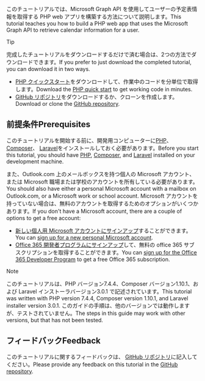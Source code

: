<!-- markdownlint-disable MD002 MD041 -->

<span data-ttu-id="8ce62-101">このチュートリアルでは、Microsoft Graph API を使用してユーザーの予定表情報を取得する PHP web アプリを構築する方法について説明します。</span><span class="sxs-lookup"><span data-stu-id="8ce62-101">This tutorial teaches you how to build a PHP web app that uses the Microsoft Graph API to retrieve calendar information for a user.</span></span>

> [!TIP]
> <span data-ttu-id="8ce62-102">完成したチュートリアルをダウンロードするだけで済む場合は、2つの方法でダウンロードできます。</span><span class="sxs-lookup"><span data-stu-id="8ce62-102">If you prefer to just download the completed tutorial, you can download it in two ways.</span></span>
>
> - <span data-ttu-id="8ce62-103">[PHP クイックスタート](https://developer.microsoft.com/graph/quick-start?platform=option-php)をダウンロードして、作業中のコードを分単位で取得します。</span><span class="sxs-lookup"><span data-stu-id="8ce62-103">Download the [PHP quick start](https://developer.microsoft.com/graph/quick-start?platform=option-php) to get working code in minutes.</span></span>
> - <span data-ttu-id="8ce62-104">[GitHub リポジトリ](https://github.com/microsoftgraph/msgraph-training-phpapp)をダウンロードするか、クローンを作成します。</span><span class="sxs-lookup"><span data-stu-id="8ce62-104">Download or clone the [GitHub repository](https://github.com/microsoftgraph/msgraph-training-phpapp).</span></span>

## <a name="prerequisites"></a><span data-ttu-id="8ce62-105">前提条件</span><span class="sxs-lookup"><span data-stu-id="8ce62-105">Prerequisites</span></span>

<span data-ttu-id="8ce62-106">このチュートリアルを開始する前に、開発用コンピューターに[PHP](http://php.net/downloads.php)、 [Composer](https://getcomposer.org/)、 [Laravel](https://laravel.com/)をインストールしておく必要があります。</span><span class="sxs-lookup"><span data-stu-id="8ce62-106">Before you start this tutorial, you should have [PHP](http://php.net/downloads.php), [Composer](https://getcomposer.org/), and [Laravel](https://laravel.com/) installed on your development machine.</span></span>

<span data-ttu-id="8ce62-107">また、Outlook.com 上のメールボックスを持つ個人の Microsoft アカウント、または Microsoft 職場または学校のアカウントを所有している必要があります。</span><span class="sxs-lookup"><span data-stu-id="8ce62-107">You should also have either a personal Microsoft account with a mailbox on Outlook.com, or a Microsoft work or school account.</span></span> <span data-ttu-id="8ce62-108">Microsoft アカウントを持っていない場合は、無料のアカウントを取得するためのオプションがいくつかあります。</span><span class="sxs-lookup"><span data-stu-id="8ce62-108">If you don't have a Microsoft account, there are a couple of options to get a free account:</span></span>

- <span data-ttu-id="8ce62-109">[新しい個人用 Microsoft アカウントにサインアップ](https://signup.live.com/signup?wa=wsignin1.0&rpsnv=12&ct=1454618383&rver=6.4.6456.0&wp=MBI_SSL_SHARED&wreply=https://mail.live.com/default.aspx&id=64855&cbcxt=mai&bk=1454618383&uiflavor=web&uaid=b213a65b4fdc484382b6622b3ecaa547&mkt=E-US&lc=1033&lic=1)することができます。</span><span class="sxs-lookup"><span data-stu-id="8ce62-109">You can [sign up for a new personal Microsoft account](https://signup.live.com/signup?wa=wsignin1.0&rpsnv=12&ct=1454618383&rver=6.4.6456.0&wp=MBI_SSL_SHARED&wreply=https://mail.live.com/default.aspx&id=64855&cbcxt=mai&bk=1454618383&uiflavor=web&uaid=b213a65b4fdc484382b6622b3ecaa547&mkt=E-US&lc=1033&lic=1).</span></span>
- <span data-ttu-id="8ce62-110">[Office 365 開発者プログラムにサインアップ](https://developer.microsoft.com/office/dev-program)して、無料の office 365 サブスクリプションを取得することができます。</span><span class="sxs-lookup"><span data-stu-id="8ce62-110">You can [sign up for the Office 365 Developer Program](https://developer.microsoft.com/office/dev-program) to get a free Office 365 subscription.</span></span>

> [!NOTE]
> <span data-ttu-id="8ce62-111">このチュートリアルは、PHP バージョン7.4.4、Composer バージョン1.10.1、および Laravel インストーラバージョン3.0.1 で記述されています。</span><span class="sxs-lookup"><span data-stu-id="8ce62-111">This tutorial was written with PHP version 7.4.4, Composer version 1.10.1, and Laravel installer version 3.0.1.</span></span> <span data-ttu-id="8ce62-112">このガイドの手順は、他のバージョンでは動作しますが、テストされていません。</span><span class="sxs-lookup"><span data-stu-id="8ce62-112">The steps in this guide may work with other versions, but that has not been tested.</span></span>

## <a name="feedback"></a><span data-ttu-id="8ce62-113">フィードバック</span><span class="sxs-lookup"><span data-stu-id="8ce62-113">Feedback</span></span>

<span data-ttu-id="8ce62-114">このチュートリアルに関するフィードバックは、 [GitHub リポジトリ](https://github.com/microsoftgraph/msgraph-training-phpapp)に記入してください。</span><span class="sxs-lookup"><span data-stu-id="8ce62-114">Please provide any feedback on this tutorial in the [GitHub repository](https://github.com/microsoftgraph/msgraph-training-phpapp).</span></span>
